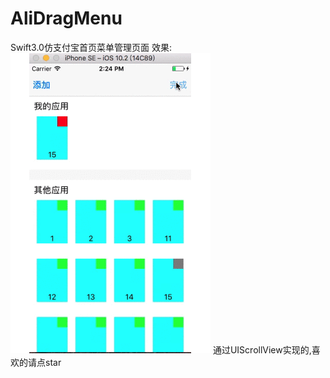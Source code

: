 # AliDragMenu
Swift3.0仿支付宝首页菜单管理页面
效果:
![img](https://github.com/whg1412/AliDragMenu/blob/master/%E5%8A%A8%E5%9B%BE1.gif?raw=true)
通过UIScrollView实现的,喜欢的请点star


